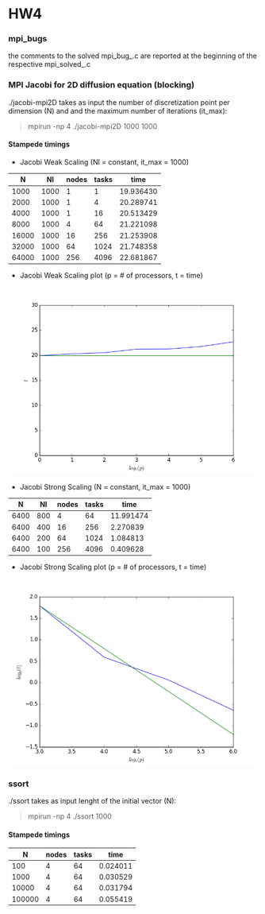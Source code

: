 # HW4

### mpi_bugs

the comments to the solved mpi_bug_.c are reported at the beginning of the respective mpi_solved_.c 

### MPI Jacobi for 2D diffusion equation (blocking)

./jacobi-mpi2D takes as input the number of discretization point per dimension (N) and and the maximum number of iterations (it_max):

> mpirun -np 4 ./jacobi-mpi2D 1000 1000

#### Stampede timings

* Jacobi Weak Scaling (Nl = constant, it_max = 1000)

 | N	| Nl | nodes | tasks | time |
 | --- | --- | --- | --- | --- |
 | 1000  | 1000 | 1 | 1 | 19.936430 |
 | 2000 | 1000 | 1 | 4 | 20.289741 |
 | 4000 | 1000 | 1 | 16 | 20.513429 |
 | 8000 | 1000 | 4 | 64 | 21.221098 |
 | 16000 | 1000 | 16 | 256 | 21.253908 |
 | 32000 | 1000 | 64 | 1024 | 21.748358 |
 | 64000 | 1000 | 256 | 4096 | 22.681867 |

* Jacobi Weak Scaling plot (p = # of processors, t = time)

![weak scaling plot](ws.png)

* Jacobi Strong Scaling (N = constant, it_max = 1000)

 | N	| Nl | nodes | tasks | time |
 | --- | --- | --- | --- | --- |
 | 6400 | 800 | 4 | 64 | 11.991474 |
 | 6400 | 400 | 16 | 256 | 2.270839 |
 | 6400 | 200 | 64 | 1024 | 1.084813 |
 | 6400 | 100 | 256 | 4096 | 0.409628 |

* Jacobi Strong Scaling plot (p = # of processors, t = time)

![strong scaling plot](ss.png)

### ssort

./ssort takes as input lenght of the initial vector (N):

> mpirun -np 4 ./ssort 1000

#### Stampede timings

| N	 | nodes | tasks | time |
| --- | --- | --- | --- |
| 100 | 4 | 64 | 0.024011 |
| 1000 | 4 | 64 | 0.030529 |
| 10000 | 4 | 64 | 0.031794 |
| 100000 | 4 | 64 | 0.055419 |

